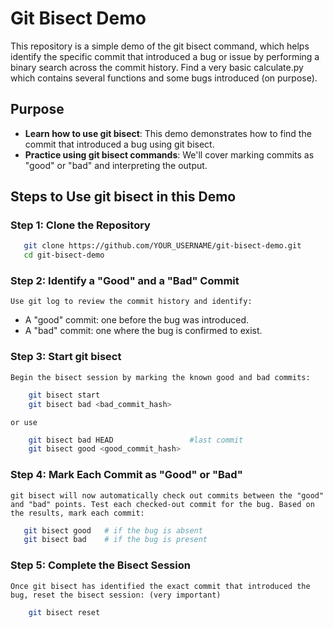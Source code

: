 # Git Bisect Demo

This repository is a simple demo of the git bisect command, which helps identify the specific commit that introduced a bug or issue by performing a binary search across the commit history. Find a very basic calculate.py which contains several functions and some bugs introduced (on purpose).

## Purpose

- **Learn how to use git bisect**: This demo demonstrates how to find the commit that introduced a bug using git bisect.
- **Practice using git bisect commands**: We'll cover marking commits as "good" or "bad" and interpreting the output.

## Steps to Use git bisect in this Demo

### Step 1: Clone the Repository

   
```bash
   git clone https://github.com/YOUR_USERNAME/git-bisect-demo.git
   cd git-bisect-demo
```

### Step 2: Identify a "Good" and a "Bad" Commit

    Use git log to review the commit history and identify:
   - A "good" commit: one before the bug was introduced.
   - A "bad" commit: one where the bug is confirmed to exist.

### Step 3: Start git bisect

    Begin the bisect session by marking the known good and bad commits:
   
```bash
    git bisect start
    git bisect bad <bad_commit_hash>
```
    or use
```bash
    git bisect bad HEAD                 #last commit
    git bisect good <good_commit_hash>
```

### Step 4: Mark Each Commit as "Good" or "Bad"

    git bisect will now automatically check out commits between the "good" and "bad" points. Test each checked-out commit for the bug. Based on the results, mark each commit:

 ```bash
    git bisect good   # if the bug is absent
    git bisect bad    # if the bug is present
```
### Step 5: Complete the Bisect Session

    Once git bisect has identified the exact commit that introduced the bug, reset the bisect session: (very important)

```bash
    git bisect reset
```